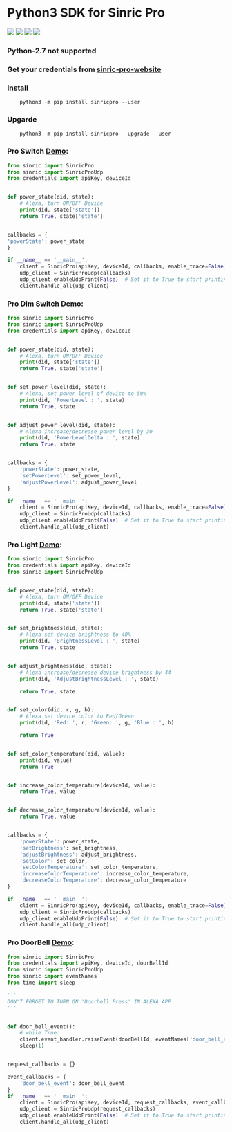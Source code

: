 #  Python3 SDK for Sinric Pro
[![](https://img.shields.io/pypi/format/sinricpro.svg)](https://github.com/sinricpro/Python-SDK) [![](https://img.shields.io/pypi/v/sinricpro.svg)](https://github.com/sinricpro/Python-SDK) [![](https://img.shields.io/github/repo-size/sinricpro/Python-SDK.svg)](https://github.com/sinricpro/Python-SDK) [![](https://img.shields.io/badge/author-Dhanush-orange.svg)](https://github.com/imdhanush)

### Python-2.7 not supported
### Get your credentials from [sinric-pro-website](https://sinric.pro)

### Install
        python3 -m pip install sinricpro --user
   
### Upgarde
        python3 -m pip install sinricpro --upgrade --user

### Pro Switch [Demo](https://github.com/sinricpro/Python-Examples/tree/master/pro_switch_example):
```python
from sinric import SinricPro
from sinric import SinricProUdp
from credentials import apiKey, deviceId


def power_state(did, state):
    # Alexa, turn ON/OFF Device
    print(did, state['state'])
    return True, state['state']


callbacks = {
'powerState': power_state
}

if __name__ == '__main__':
    client = SinricPro(apiKey, deviceId, callbacks, enable_trace=False)
    udp_client = SinricProUdp(callbacks)
    udp_client.enableUdpPrint(False)  # Set it to True to start printing request UDP JSON
    client.handle_all(udp_client)
```

### Pro Dim Switch [Demo](https://github.com/sinricpro/Python-Examples/tree/master/pro_dim_switch_example):
```python
from sinric import SinricPro
from sinric import SinricProUdp
from credentials import apiKey, deviceId


def power_state(did, state):
    # Alexa, turn ON/OFF Device
    print(did, state['state'])
    return True, state['state']


def set_power_level(did, state):
    # Alexa, set power level of device to 50%
    print(did, 'PowerLevel : ', state)
    return True, state


def adjust_power_level(did, state):
    # Alexa increase/decrease power level by 30
    print(did, 'PowerLevelDelta : ', state)
    return True, state


callbacks = {
    'powerState': power_state,
    'setPowerLevel': set_power_level,
    'adjustPowerLevel': adjust_power_level
}

if __name__ == '__main__':
    client = SinricPro(apiKey, deviceId, callbacks, enable_trace=False)
    udp_client = SinricProUdp(callbacks)
    udp_client.enableUdpPrint(False)  # Set it to True to start printing request UDP JSON
    client.handle_all(udp_client)
```

### Pro Light [Demo](https://github.com/sinricpro/Python-Examples/tree/master/pro_light_example):
```python
from sinric import SinricPro
from credentials import apiKey, deviceId
from sinric import SinricProUdp


def power_state(did, state):
    # Alexa, turn ON/OFF Device
    print(did, state['state'])
    return True, state['state']


def set_brightness(did, state):
    # Alexa set device brightness to 40%
    print(did, 'BrightnessLevel : ', state)
    return True, state


def adjust_brightness(did, state):
    # Alexa increase/decrease device brightness by 44
    print(did, 'AdjustBrightnessLevel : ', state)

    return True, state


def set_color(did, r, g, b):
    # Alexa set device color to Red/Green
    print(did, 'Red: ', r, 'Green: ', g, 'Blue : ', b)

    return True


def set_color_temperature(did, value):
    print(did, value)
    return True


def increase_color_temperature(deviceId, value):
    return True, value


def decrease_color_temperature(deviceId, value):
    return True, value


callbacks = {
    'powerState': power_state,
    'setBrightness': set_brightness,
    'adjustBrightness': adjust_brightness,
    'setColor': set_color,
    'setColorTemperature': set_color_temperature,
    'increaseColorTemperature': increase_color_temperature,
    'decreaseColorTemperature': decrease_color_temperature
}

if __name__ == '__main__':
    client = SinricPro(apiKey, deviceId, callbacks, enable_trace=False)
    udp_client = SinricProUdp(callbacks)
    udp_client.enableUdpPrint(False)  # Set it to True to start printing request UDP JSON
    client.handle_all(udp_client)
```

### Pro DoorBell [Demo](https://github.com/sinricpro/Python-Examples/tree/master/pro_doorbell_example):
```python
from sinric import SinricPro
from credentials import apiKey, deviceId, doorBellId
from sinric import SinricProUdp
from sinric import eventNames
from time import sleep

'''
DON'T FORGET TO TURN ON 'Doorbell Press' IN ALEXA APP
'''


def door_bell_event():
    # while True:
    client.event_handler.raiseEvent(doorBellId, eventNames['door_bell_event'])
    sleep(1)


request_callbacks = {}

event_callbacks = {
    'door_bell_event': door_bell_event
}
if __name__ == '__main__':
    client = SinricPro(apiKey, deviceId, request_callbacks, event_callbacks, enable_trace=True)
    udp_client = SinricProUdp(request_callbacks)
    udp_client.enableUdpPrint(False)  # Set it to True to start printing request UDP JSON
    client.handle_all(udp_client)
```
